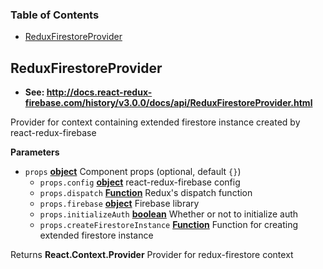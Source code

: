 <!-- Generated by documentation.js. Update this documentation by updating the source code. -->

### Table of Contents

-   [ReduxFirestoreProvider](#reduxfirestoreprovider)

## ReduxFirestoreProvider

-   **See: <http://docs.react-redux-firebase.com/history/v3.0.0/docs/api/ReduxFirestoreProvider.html>**

Provider for context containing extended firestore instance created
by react-redux-firebase

**Parameters**

-   `props` **[object](https://developer.mozilla.org/docs/Web/JavaScript/Reference/Global_Objects/Object)** Component props (optional, default `{}`)
    -   `props.config` **[object](https://developer.mozilla.org/docs/Web/JavaScript/Reference/Global_Objects/Object)** react-redux-firebase config
    -   `props.dispatch` **[Function](https://developer.mozilla.org/docs/Web/JavaScript/Reference/Statements/function)** Redux's dispatch function
    -   `props.firebase` **[object](https://developer.mozilla.org/docs/Web/JavaScript/Reference/Global_Objects/Object)** Firebase library
    -   `props.initializeAuth` **[boolean](https://developer.mozilla.org/docs/Web/JavaScript/Reference/Global_Objects/Boolean)** Whether or not to initialize auth
    -   `props.createFirestoreInstance` **[Function](https://developer.mozilla.org/docs/Web/JavaScript/Reference/Statements/function)** Function for creating
        extended firestore instance

Returns **React.Context.Provider** Provider for redux-firestore context
